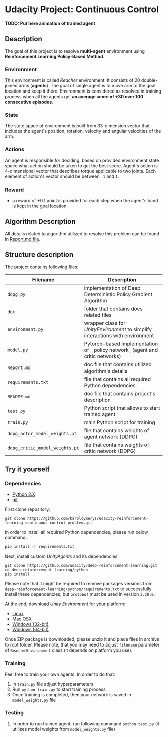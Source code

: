 # Udacity Project: Continuous Control

__TODO: Put here animation of trained agent__

## Description

The goal of this project is to resolve __multi-agent__ environment using __Reinforcement Learning Policy-Based Method__.

### Environment

This environment is called _Reacher_ environment. 
It consists of 20 double-joined arms (__agents__). 
The goal of single agent is to move arm to the goal location and keep it there.
Environment is considered as resolved in training process when all the agents get 
__an average score of +30 over 100 consecutive episodes__.


### State

The state space of environment is built from 33-dimension vector that includes 
the agent's position, rotation, velocity and angular velocities of the arm.

### Actions

An agent is responsible for deciding, based on provided environment state space 
what action should be taken to get the best score. 
Agent's action is 4-dimensional vector that describes torque applicable to two joints.
Each element of action's vector should be between `-1` and `1`.

### Reward  

- a reward of +0.1 point is provided for each step when the agent's hand is kept in the goal location

## Algorithm Description

All details related to algorithm utilized to resolve this problem can be found in [Report.md file](./Report.md).

## Structure description

The project contains following files:

| Filename                       | Description                                                                    |
|--------------------------------|--------------------------------------------------------------------------------|
| `ddpg.py`                      | implementation of Deep Deterministic Policy Gradient Algorithm                 |
| `doc`                          | folder that contains docs related files                                        |
| `environment.py`               | wrapper class for _UnityEnvironment_ to simplify interactions with environment |
| `model.py`                     | Pytorch-based implementation of _ policy network_ (agent and critic networks)  |
| `Report.md`                    | doc file that contains utilized algorithm's details                            |  
| `requirements.txt`             | file that contains all required Python dependencies                            |  
| `README.md`                    | doc file that contains project's description                                   | 
| `test.py`                      | Python script that allows to start trained agent                               |
| `train.py`                     | main Python script for training                                                |
| `ddpg_actor_model_weights.pt`  | file that contains weights of agent network (DDPG)                             |
| `ddpg_critic_model_weights.pt` | file that contains weights of critic network (DDPG)                            |

## Try it yourself

### Dependencies

- [Python 3.X](https://www.python.org/downloads/)
- [git](https://git-scm.com/downloads)

First clone repository:

```shell
git clone https://github.com/karolcymerys/udacity-reinforcement-learning-continuous-control-problem.git
```

In order to install all required Python dependencies, please run below command:

```shell
pip install -r requirements.txt
```

Next, install custom _UnityAgents_ and its dependencies:

```shell
git clone https://github.com/udacity/deep-reinforcement-learning.git
cd deep-reinforcement-learning/python
pip install . 
```

Please note that it might be required to remove packages versions from
`deep-reinforcement-learning/python/requirements.txt` to successfully install these dependencies,
but `protobuf` must be used in version `3.20.0`.

At the end, download _Unity Environment_ for your platform:

- [Linux](https://s3-us-west-1.amazonaws.com/udacity-drlnd/P2/Reacher/Reacher_Linux.zip)
- [Mac OSX](https://s3-us-west-1.amazonaws.com/udacity-drlnd/P2/Reacher/Reacher.app.zip)
- [Windows (32-bit)](https://s3-us-west-1.amazonaws.com/udacity-drlnd/P2/Reacher/Reacher_Windows_x86.zip)
- [Windows (64-bit)](https://s3-us-west-1.amazonaws.com/udacity-drlnd/P2/Reacher/Reacher_Windows_x86_64.zip)

Once ZIP package is downloaded, please unzip it and place files in archive to root folder.
Please note, that you may need to adjust `filename` parameter of `ReacherEnvironment` class
(it depends on platform you use).

### Training

Feel free to train your own agents. In order to do that:

1. In `train.py` file adjust hyperparameters
2. Run `python train.py` to start training process
3. Once training is completed, then your network is saved in `model_weights.py` file

### Testing

1. In order to run trained agent, run following command `python test.py`
   (it utilizes model weights from `model_weights.py` file)  